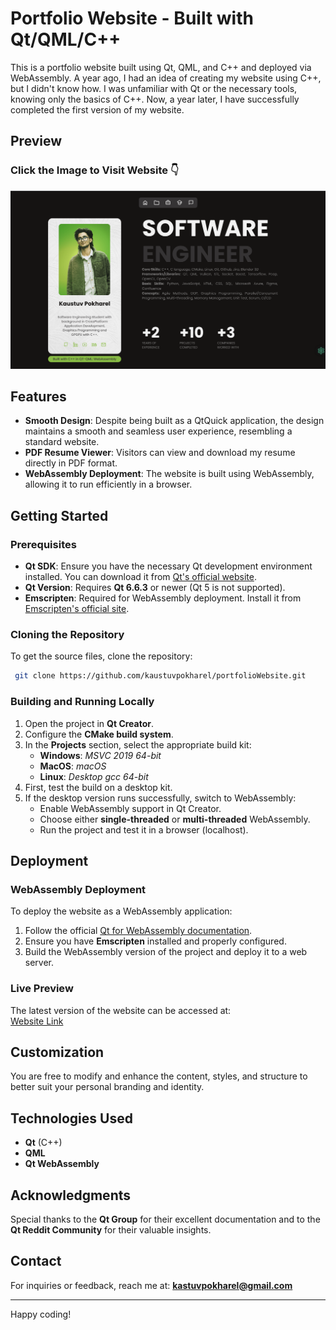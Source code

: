 # Portfolio Website - Built with Qt/QML/C++

This is a portfolio website built using Qt, QML, and C++ and deployed via WebAssembly. A year ago, I had an idea of creating my website using C++, but I didn't know how. I was unfamiliar with Qt or the necessary tools, knowing only the basics of C++. Now, a year later, I have successfully completed the first version of my website.

## Preview

### Click the Image to Visit Website 👇
[![Preview Image](preview1.png)](https://www.kaustuvpokharel.com)

## Features

- **Smooth Design**: Despite being built as a QtQuick application, the design maintains a smooth and seamless user experience, resembling a standard website.
- **PDF Resume Viewer**: Visitors can view and download my resume directly in PDF format.
- **WebAssembly Deployment**: The website is built using WebAssembly, allowing it to run efficiently in a browser.

## Getting Started

### Prerequisites

- **Qt SDK**: Ensure you have the necessary Qt development environment installed. You can download it from [Qt's official website](https://www.qt.io/download).
- **Qt Version**: Requires **Qt 6.6.3** or newer (Qt 5 is not supported).
- **Emscripten**: Required for WebAssembly deployment. Install it from [Emscripten's official site](https://emscripten.org/docs/getting_started/downloads.html).

### Cloning the Repository

To get the source files, clone the repository:

```sh
 git clone https://github.com/kaustuvpokharel/portfolioWebsite.git
```

### Building and Running Locally

1. Open the project in **Qt Creator**.
2. Configure the **CMake build system**.
3. In the **Projects** section, select the appropriate build kit:
   - **Windows**: _MSVC 2019 64-bit_
   - **MacOS**: _macOS_
   - **Linux**: _Desktop gcc 64-bit_
4. First, test the build on a desktop kit.
5. If the desktop version runs successfully, switch to WebAssembly:
   - Enable WebAssembly support in Qt Creator.
   - Choose either **single-threaded** or **multi-threaded** WebAssembly.
   - Run the project and test it in a browser (localhost).

## Deployment

### WebAssembly Deployment
To deploy the website as a WebAssembly application:
1. Follow the official [Qt for WebAssembly documentation](https://doc.qt.io/qt-6/wasm.html).
2. Ensure you have **Emscripten** installed and properly configured.
3. Build the WebAssembly version of the project and deploy it to a web server.

### Live Preview
The latest version of the website can be accessed at:  
[Website Link](http://www.kaustuvpokharel.com)

## Customization
You are free to modify and enhance the content, styles, and structure to better suit your personal branding and identity.

## Technologies Used
- **Qt** (C++)
- **QML**
- **Qt WebAssembly**

## Acknowledgments
Special thanks to the **Qt Group** for their excellent documentation and to the **Qt Reddit Community** for their valuable insights.

## Contact
For inquiries or feedback, reach me at: **kastuvpokharel@gmail.com**

---
Happy coding!
